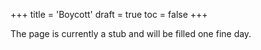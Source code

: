 +++
title = 'Boycott'
draft = true
toc = false
+++

The page is currently a stub and will be filled one fine day.
